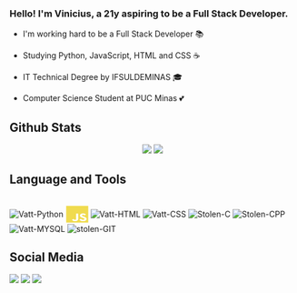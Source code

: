 ### Hello! I'm Vinicius, a 21y aspiring to be a Full Stack Developer.

- I'm working hard to be a Full Stack Developer 📚

- Studying Python, JavaScript, HTML and CSS ☕

- IT Technical Degree by IFSULDEMINAS 🎓

- Computer Science Student at PUC Minas 💕

## Github Stats

<div align="center">
  <img height="180em" src="https://github-readme-stats.vercel.app/api?username=Vinicius203&show_icons=true&theme=radical"/>
  <img height="180em" src="https://github-readme-stats.vercel.app/api/top-langs/?username=Vinicius203&layout=compact&langs_count=16&theme=radical"/>
</div>

## Language and Tools

<div style="display: inline_block" align="left"><br>
  <img align="center" alt="Vatt-Python" height="30" width="40" src="https://cdn.jsdelivr.net/gh/devicons/devicon/icons/python/python-original.svg">
  <img align="center" alt="Vatt-Js" height="30" width="40" src="https://raw.githubusercontent.com/devicons/devicon/master/icons/javascript/javascript-plain.svg">
  <img align="center" alt="Vatt-HTML" height="30" width="40" src="https://cdn.jsdelivr.net/gh/devicons/devicon/icons/html5/html5-plain.svg">
  <img align="center" alt="Vatt-CSS" height="30" width="40" src="https://cdn.jsdelivr.net/gh/devicons/devicon/icons/css3/css3-plain.svg">
  <img align="center" alt="Stolen-C" height="30" width="40" src="https://cdn.jsdelivr.net/gh/devicons/devicon/icons/c/c-plain.svg">        
  <img align="center" alt="Stolen-CPP" height="30" width="40" src="https://cdn.jsdelivr.net/gh/devicons/devicon/icons/cplusplus/cplusplus-plain.svg"> 
  <img align="center" alt="Vatt-MYSQL" height="30" width="40" src="https://cdn.jsdelivr.net/gh/devicons/devicon/icons/mysql/mysql-original.svg">
  <img align="center" alt="stolen-GIT" height="30" width="40" src="https://cdn.jsdelivr.net/gh/devicons/devicon/icons/git/git-original.svg" />     
</div>

## Social Media

<div style="display: inline-block"> 
  <a href="https://www.instagram.com/viniciusmartinsf_/" target="_blank"><img src="https://img.shields.io/badge/-Instagram-%23E4405F?style=for-the-badge&logo=instagram&logoColor=white" target="_blank"></a>
  <a href="https://discord.com/users/355771247952396289" target="_blank"><img src="https://img.shields.io/badge/Discord-7289DA?style=for-the-badge&logo=discord&logoColor=white" target="_blank"></a> 
  <a href="https://www.linkedin.com/in/vinicius-martins203/" target="_blank"><img src="https://img.shields.io/badge/-LinkedIn-%230077B5?style=for-the-badge&logo=linkedin&logoColor=white" target="_blank"></a> 
</div>
